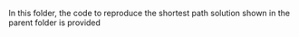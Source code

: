 In this folder, the code to reproduce the shortest path solution shown in the parent folder is provided
